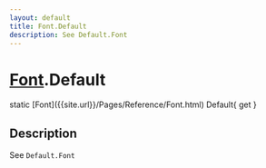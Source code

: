 ```yaml
---
layout: default
title: Font.Default
description: See Default.Font
---
```

# [Font]({{site.url}}/Pages/Reference/Font.html).Default

<div class='signature' markdown='1'>
static [Font]({{site.url}}/Pages/Reference/Font.html) Default{ get }
</div>

## Description
See `Default.Font`

